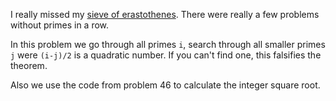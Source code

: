 I really missed my [sieve of erastothenes](https://en.wikipedia.org/wiki/Sieve_of_Eratosthenes). There were really a few problems without primes in a row.

In this problem we go through all primes `i`, search through all smaller primes `j` were `(i-j)/2` is a quadratic number. If you can't find one, this falsifies the theorem.

Also we use the code from problem 46 to calculate the integer square root.